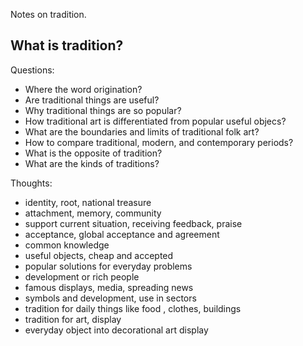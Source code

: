 Notes on tradition.

## What is tradition?

Questions:
- Where the word origination?
- Are traditional things are useful?
- Why traditional things are so popular?
- How traditional art is differentiated from popular useful objecs?
- What are the boundaries and limits of traditional folk art?
- How to compare traditional, modern, and contemporary periods?  
- What is the opposite of tradition?
- What are the kinds of traditions?

Thoughts:
- identity, root, national treasure
- attachment, memory, community
- support current situation, receiving feedback, praise
- acceptance, global acceptance and agreement
- common knowledge
- useful objects, cheap and accepted
- popular solutions for everyday problems
- development or rich people
- famous displays, media, spreading news
- symbols and development, use in sectors
- tradition for daily things like food , clothes, buildings 
- tradition for art, display
- everyday object into decorational art display